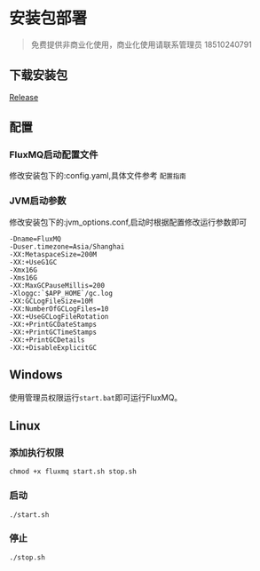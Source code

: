 # 安装包部署
> 免费提供非商业化使用，商业化使用请联系管理员 18510240791

## 下载安装包
[Release](https://www.fluxmq.com/#/download)
## 配置
### FluxMQ启动配置文件
修改安装包下的:config.yaml,具体文件参考 `配置指南`
### JVM启动参数
修改安装包下的:jvm_options.conf,启动时根据配置修改运行参数即可
```shell
-Dname=FluxMQ  
-Duser.timezone=Asia/Shanghai
-XX:MetaspaceSize=200M  
-XX:+UseG1GC  
-Xmx16G 
-Xms16G 
-XX:MaxGCPauseMillis=200 
-Xloggc:`$APP_HOME`/gc.log 
-XX:GCLogFileSize=10M 
-XX:NumberOfGCLogFiles=10 
-XX:+UseGCLogFileRotation 
-XX:+PrintGCDateStamps 
-XX:+PrintGCTimeStamps 
-XX:+PrintGCDetails 
-XX:+DisableExplicitGC 

```
## Windows
使用管理员权限运行`start.bat`即可运行FluxMQ。

## Linux
### 添加执行权限
```shell
chmod +x fluxmq start.sh stop.sh
```
### 启动
```shell
./start.sh
```

### 停止
```shell
./stop.sh
```
